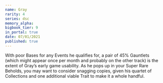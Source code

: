```yaml
---
name: Gray
rarity: 4
series: dsc
memory_alpha:
bigbook_tier: 9
in_portal: true
date: 07/01/2021
published: true
---
```


With poor Bases for any Events he qualifies for, a pair of 45% Gauntlets (which might appear once per month and probably on the other track) is the extent of Gray’s early game usability. As he pops up in your Super Rare Beholds, you may want to consider snagging copies, given his quartet of Collections and one additional viable Trait to make it a whole handful.
